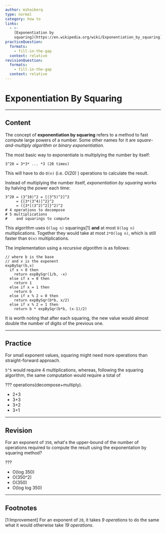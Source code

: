 ```yaml
---
author: mihaiberq
type: normal
category: how to
links:
  - >-
    [Exponentiation by
    squaring](https://en.wikipedia.org/wiki/Exponentiation_by_squaring){website}
practiceQuestion:
  formats:
    - fill-in-the-gap
  context: relative
revisionQuestion:
  formats:
    - fill-in-the-gap
  context: relative
---
```


# Exponentiation By Squaring


---

## Content

The concept of **exponentiation by squaring** refers to a method to fast compute large powers of a number. Some other names for it are *square-and-multiply algorithm* or *binary exponentiation*.

The most basic way to exponentiate is multiplying the number by itself:

```plain-text
3^20 = 3*3* ... *3 (20 times)
```

This will have to do `O(n)` (i.e. *O(20)* ) operations to calculate the result.

Instead of multiplying the number itself, *exponentiation by squaring* works by halving the power each time:

```plain-text
3^20 = (3^10)^2 = [(3^5)^2]^2
     = {[3*(3^4)]^2}^2
     = ({3*[(3^2)^2]}^2)^2
# 4 operations to decompose
# 5 multiplications
#    and squarings to compute
```

This algorithm uses `O(log n)` squarings[1] **and** at most `O(log n)` multiplications. Together they would take at most `2*O(log n)`, which is still faster than `O(n)` multiplications.

The implementation using a *recursive algorithm* is as follows:

```plain-text
// where b is the base
// and x is the exponent
expBySqr(b,x)
  if x < 0 then
    return expBySqr(1/b, -x)
  else if x = 0 then
    return 1
  else if x = 1 then
    return b
  else if x % 2 = 0 then
    return expBySqr(b*b, x/2)
  else if x % 2 = 1 then
    return b * expBySqr(b*b, (x-1)/2)
```

It is worth noting that after each squaring, the new value would almost double the number of digits of the previous one.


---

## Practice

For small exponent values, squaring might need more operations than straight-forward approach.

`5^5` would require 4 multiplications, whereas, following the squaring algorithm, the same computation would require a total of

??? operations(decompose+multiply).

- 2+3
- 3+3
- 3+2
- 3+1


---

## Revision

For an exponent of `350`, what's the upper-bound of the number of operations required to compute the result using the exponentation by squaring method?

???

- O(log 350)
- O(350^2)
- O(350)
- O(log log 350)


---

## Footnotes

[1:Improvement]
For an exponent of `20`, it takes *9 operations* to do the same what it would otherwise take *19 operations*.
